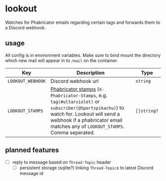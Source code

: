 # lookout
Watches for Phabricator emails regarding certain tags and forwards them to a Discord webhook.

## usage
All config is in environment variables. Make sure to bind mount the directory which new mail will appear in to `/mail` on the container.

| Key               | Description                                                                                                                                                                                                                                                                                                    | Type        |
|-------------------|----------------------------------------------------------------------------------------------------------------------------------------------------------------------------------------------------------------------------------------------------------------------------------------------------------------|-------------|
| `LOOKOUT_WEBHOOK` | Discord webhook url                                                                                                                                                                                                                                                                                            | `string`    |
| `LOOKOUT_STAMPS`  | [Phabricator stamps](https://www.mediawiki.org/wiki/Phabricator/Help/Managing_mail#Filter_notifications) (`X-Phabricator-Stamps`, e.g. `tag(#ultarviolet)` or `subscriber(@Sportzpikachu)`) to watch for. Lookout will send a webhook if a phabricator email matches any of `LOOKOUT_STAMPS`. Comma seperated. | `[]string?` |

## planned features
- [ ] reply to message based on `Thread-Topic` header
  - [ ] persistent storage (sqlite?) linking `Thread-Topic`s to latest Discord message id
